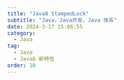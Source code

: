```yaml
---
title: "Java8 StampedLock"
subtitle: "Java，Java开发，Java 体系"
date: 2024-3-17 15:06:55
category:
  - Java
tag:
  - Java
  - Java8 新特性 
order: 10
---
```


